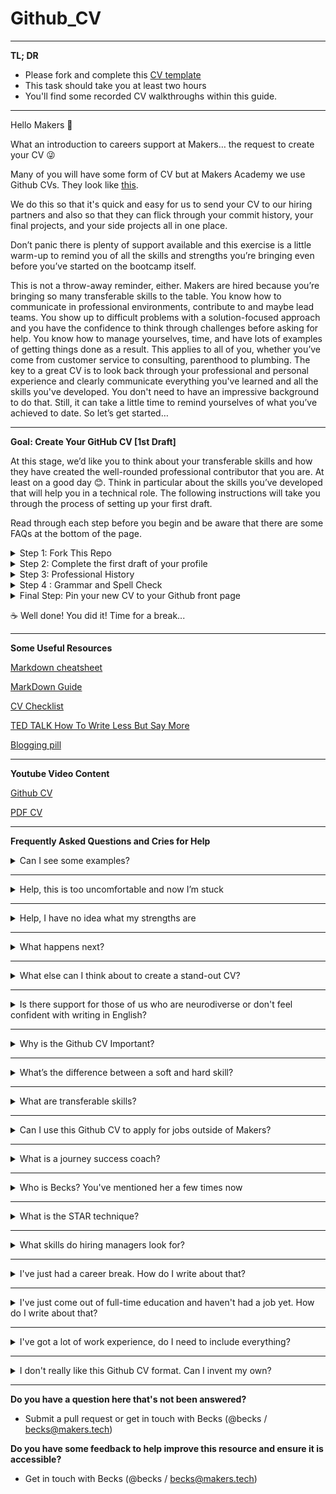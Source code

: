 # Github_CV


_________________________________________________________________________________________
**TL; DR**
* Please fork and complete this [CV template]([https://github.com/BecksHookham/Github_CV/blob/main/template.md](https://github.com/makersacademy/CV))
* This task should take you at least two hours
* You'll find some recorded CV walkthroughs within this guide.
_________________________________________________________________________________________







Hello Makers 👋

What an introduction to careers support at Makers… the request to create your CV 😜

Many of you will have some form of CV but at Makers Academy we use Github CVs. They look like [this](https://github.com/JoshuaNg2332/cv).

We do this so that it's quick and easy for us to send your CV to our hiring partners and also so that they can flick through your commit history, your final projects, and your side projects all in one place.

Don’t panic there is plenty of support available and this exercise is a little warm-up to remind you of all the skills and strengths you’re bringing even before you’ve started on the bootcamp itself. 

This is not a throw-away reminder, either. Makers are hired because you’re bringing so many transferable skills to the table. You know how to communicate in professional environments, contribute to and maybe lead teams. You show up to difficult problems with a solution-focused approach and you have the confidence to think through challenges before asking for help. You know how to manage yourselves, time, and have lots of examples of getting things done as a result. This applies to all of you, whether you’ve come from customer service to consulting, parenthood to plumbing. The key to a great CV is to look back through your professional and personal experience and clearly communicate everything you've learned and all the skills you've developed. You don't need to have an impressive background to do that. Still, it can take a little time to remind yourselves of what you’ve achieved to date. So let’s get started…

__________________________________________________________________________________________________________________________________________________________
__Goal:  Create Your GitHub CV [1st Draft]__

At this stage, we’d like you to think about your transferable skills and how they have created the well-rounded professional contributor that you are. At least on a good day 😊. Think in particular about the skills you’ve developed that will help you in a technical role. The following instructions will take you through the process of setting up your first draft.

Read through each step before you begin and be aware that there are some FAQs at the bottom of the page.

<details>
<summary> Step 1: Fork This Repo </summary>
<br>

   https://github.com/BecksHookham/Github_CV/blob/main/template.md

        Please don't rename the repo - leave it as /cv
  
</details>

<details>
<summary>Step 2: Complete the first draft of your profile</summary>
<br>

**In a concise summary, describe the key skills and experiences that evidence your strengths.**
  
  * What quantifiable skills and experience have you built up so far? Tell us about your professional and personal successes.
  * What has motivated you to go into software development? What first caught your interest? 
  * What are you interested in learning now?
  
 **Keep the following in mind when you’re writing your profile**


* How you start and how you end matters. Your profile can grab a reader’s attention and make them want to read on or do the total opposite.
* Make it clear that you are a software developer and include any special interests you have (it might be front-end or back-end). 
* Avoid "I am a teacher and aspiring software developer" turns of phrase. Claim your identity as a developer.
* Consider what you have to offer from day one and emphasise the value you can add. 

</details>

<details>
<summary>Step 3: Professional History</summary>
<br>

**Write up your professional history to date as you would in a traditional CV putting your most recent experience first and working back from there.**

For each role, write down the skills you’ve developed and the successes you’ve had and make them relevant to the skills required in a technical role.

This means we don’t want to see you copying and pasting content from CVs you’ve already written which is probably excellent if you want a job working in your previous industry. That is not why you’re here now is it?! 🫠
  
</details>

<details>
<summary>Step 4 :  Grammar and Spell Check</summary>
<br>
  
📝 Run it through [Grammerly](https://www.grammarly.com/) or another spellchecker.
  
📝 Read it out loud to yourself (if you need to take a breath before you finish a sentence, it’s too long).

📝 Ask someone to read it through for you. 
  
</details>

<details>
<summary>Final Step: Pin your new CV to your Github front page</summary>
<br>
  
There's a pin repo field at the top right of the screen.
  
</details>

☕ Well done! You did it! Time for a break...




__________________________________________________________________________________________________________________________________________________________

**Some Useful Resources**

[Markdown cheatsheet](http://nestacms.com/docs/creating-content/markdown-cheat-sheet)

[MarkDown Guide](https://www.markdownguide.org/)

[CV Checklist](https://github.com/makersacademy/pre_course/blob/main/cv/cv_checklist.md)

[TED TALK How To Write Less But Say More](https://www.youtube.com/watch?v=v6BmurUpiN0)

[Blogging pill](https://github.com/makersacademy/pre_course/blob/main/pills/blogging.md)

__________________________________________________________________________________________________________________________________________________________

**Youtube Video Content**

[Github CV](https://youtu.be/yaGK_PFYsvE)

[PDF CV](https://youtu.be/OURQcH2jaAs)
__________________________________________________________________________________________________________________________________________________________
**Frequently Asked Questions and Cries for Help**



<details>
<summary> Can I see some examples?</summary>
<br>

 
Sophie Gill https://github.com/soph-g/CV
  
Jason Wong: https://github.com/jasylwong/CV
  
Leo Xia https://github.com/LeoRoma/CV
  
Bart Biernat: https://github.com/fo0s/CV
  
Angela Wolff: https://github.com/Whatapalaver/CV
    
</details>

__________________________________________________________________________________________________________________________________________________________

<details>
<summary>Help, this is too uncomfortable and now I’m stuck</summary>
<br>

Regardless of your level of experience, writing a CV for a new industry can bring up a lot of uncomfortable emotions. Feelings of inadequacy and insecurity, thoughts of not having a “good enough” background or one that “ doesn’t make sense” are normal and you’re probably feeling these along with the rest of your cohort at the moment. Give yourself a little hug and move on.
  
Remember this is a first draft and a chance to gather your ideas and reflect on the past. Try writing notes or mindmaps before you commit to writing. If all else fails, just write a rubbish CV. You will have plenty of time to refactor and test it through your journey at Makers.

</details>

__________________________________________________________________________________________________________________________________________________________

<details>
<summary>Help, I have no idea what my strengths are</summary>
<br>

Again, this is a common feeling and your journey success coach will support you at the end of the course to build a Github CV you can feel proud of. However, there are some key ways that you can start to unblock yourself now.

⭐ Ask yourself if you’re feeling a bit down or low-energy today. If that’s the case, leave your CV for now and come back to it when you’re feeling a little better. 
    
⭐ Go for a walk and think about your career history. Moving your body like this can help you unlock connections you haven’t made yet.

⭐ Ask your friends and family what strengths they see in you and ask them to explain their reasons. Some Makers have even sent a short survey out to their close network to find out what strengths others see in them.

⭐ Pay close attention to your successes at Makers and make a note of them. You could write an entire skills section and just write about Makers. Makers is a great place for transformation. 

</details>

__________________________________________________________________________________________________________________________________________________________

<details>
<summary>What happens next?</summary>
<br>


When you graduate you’ll be able to add the technical projects you’ve created at Makers and the languages you’ve learned. 
The careers support team will run a workshop in the week after you graduate which give you the chance to ask questions and gather a little more context. You’ll also have an individual CV review with your personal journey success coach who will be allocated to you after you graduate.

If you’d like some CV coaching now, you can contact @becks on slack. Becks will be happy to take a quick look or answer any questions. 

</details>

__________________________________________________________________________________________________________________________________________________________

<details>
<summary>What else can I think about to create a stand-out CV?</summary>
<br>

👉 **Get Organised** Bookmark this link so that you can come back to it at the end of the course for review.

👉 **Keep your Github looking fresh** As you go through Makers, spend some time [writing good READMEs](https://github.com/makersacademy/pre_course/blob/main/cv/clean_your_github.md) for each project and pinning your projects to Github. This is the kind of material hiring managers like to look at.

👉 **Write a blog** Employers are genuinely interested in your career change stories and are usually impressed to interview Makers who have written blogs about their technical and personal journey through Makers. An idea to blog can only become real if you dedicate time to writing even when you don’t feel like it. Book a meeting with yourself now to think about writing your blog and how you are going to set aside time to write it.

**Here are a couple of examples:**
  
https://kate-morris-new.medium.com/
  
https://medium.com/@FiddlersCode

but seriously, [there are loads](https://docs.google.com/spreadsheets/d/1l94sEDt5tn4GTzNrdoIJJVfv-KqY1qmI9gtnIrPLRhE/edit#gid=0).

We also have lots of blogs written by Makers on our [company page](https://makersacademy.medium.com/), too. 

👉**Read technical books, blogs or listen to podcasts** and keep your eye on tech meet-ups posted in the #events channel in slack. You can include meet-ups you go to regularly and favourite blogs, podcasts, and books on your CV as a great indicator of your interest in tech and a talking point at your next interview.
  
👉**After you graduate you might also think about creating your website** (using React naturally :) ) to showcase your work. This is particularly relevant if you’re applying for front-end roles. You’ll notice that many of the CV examples include links to personal websites.

</details>

__________________________________________________________________________________________________________________________________________________________


<details>
<summary> Is there support for those of us who are neurodiverse or don't feel confident with writing in English? </summary>
<br>  

You will be allocated your own journey success coach after you graduate who will work with you as an individual. If you tell us you have an additional learning requirement (it doesn’t need to be formerly diagnosed) then we’ll talk to you a bit about how you are affected and will agree on a support plan with you around it. The same applies if English is not your first language.

If you don’t have easy access to a confident English speaker and writer then we’ll want to make sure you send any written work to us to review before you send it to an employer.

If you want CV help now and don't want to wait until the end of the bootcamp, please send a direct message on Slack to @becks
    
</details>

__________________________________________________________________________________________________________________________________________________________


<details>
<summary>  Why is the Github CV Important? </summary>
<br>
    
  
When you apply to a Makers hiring partner, we send them your Github CV. It’s the first introduction they get to you. Some are a little pickier than others and will look through your pinned repos and carefully read your CV and choose who they want to interview. Others prefer to meet you for a face-to-face interview or send you a tech test and reserve judgement based on your CV alone. So you can of course still get a tech test or interview if your CV is not quite yet perfected. However, you’ll be increasing your opportunities if you’re able to make it an easy and enjoyable read for a hiring manager. 
    
</details>

__________________________________________________________________________________________________________________________________________________________

<details>
<summary>What’s the difference between a soft and hard skill?</summary>
<br>
    
A hard skill is like carpentry, baking, advanced Excel or (hey) coding. You learnt a skill and now you can create something with it. Tech languages and tools are hard skills You can write Ruby on your CV and a technical recruiter will know you can use Ruby and an Object Oriented Programming language. As a bootcamp graduate, we encourage you to back up the language with a project so we can see how you code in Ruby. You’ll have to do this less and less the more experience you gain in the industry.

A soft skill is harder to define and includes communication, analysis, teamwork, presenting, getting things done. The way you evidence a soft skill is by describing a time when you successfully used that skill.

Here's an example

 
    ADAPTABILITY

    I consider myself a highly adaptive individual able to adjust based on the situation.
    
    Once I arrived to start my placement year in China with Goldwind, I found out during my onboarding process that I wasn't 
    suited for the role they needed. I asked my superior if there was a purpose I could fill in the department. Noticing a 
    communication issue with a different member of staff and an international intern, I inquired if it would be appropriate 
    for me to take care of the English speaking staff and escalate if necessary. It turned out to be a fruitful endeavour, 
    creating a role for myself where I could use the skill had and providing relief for an understaffed IT team.

    Thanks to Maker, Chris Ly:
    https://github.com/defc0nONE/CV

    
</details>

__________________________________________________________________________________________________________________________________________________________

<details>
<summary>What are transferable skills?</summary>
<br>
    
__Transferable skills are similar to soft skills.__ The implication is that although you have not worked as C# developer you have the skills required to speedily become one and add value to a business. The underlying skills to become a C# developer might be great attention to detail, problem-solving, self-led learning, learning quickly, teamwork, communication, and bug spotting. Again, wherever possible you want to back up each descriptor (e.g. great communicator) with an example. Anyone can say they are a great communicator but it is not understood as genuine unless you can describe a time when you used effective communication to achieve something.
    
</details>

__________________________________________________________________________________________________________________________________________________________

<details>
<summary>Can I use this Github CV to apply for jobs outside of Makers?</summary>
<br>

These CVs are great to send directly to an engineering manager or an otherwise technical person. However, when you are applying to companies outside of Makers you'll probably need a slightly more traditional CV that might look something like [this](https://drive.google.com/drive/u/0/folders/1WpyMBLu2hvxbhKCbAOP-E33-OZuJak9_)

There are three reasons for this.
1. You're applying through a system that asks you to "upload" a CV and you need to drop a PDF rather than a link
2. You're sending your CV to someone in HR or recruitment who doesn't have a Github account
3. You also write a cover letter to companies outside of Makers so your CV needn't be quite so long    
 
</details>

__________________________________________________________________________________________________________________________________________________________

<details>
<summary>What is a journey success coach?</summary>
<br>
    
We have a team of trained coaches (some are trained life coaches and some are trained career coaches) whose role at Makers is to work with you individually after you graduate and make sure that you have a clear learning plan, are managing interview anxiety, and are generally feeling positive about your job-hunt. They offer CV reviews, can talk to you about your job-hunting strategy, organise mock interviews, and are generally able to offer a space just for you to talk. You might want to speak a lot about your CV or you might be having a really difficult time managing your mood and motivation. 

You will have your own journey success coach at the end of Makers and you can book them for a one-to-one conversation when you need it.

</details>

__________________________________________________________________________________________________________________________________________________________


<details>
<summary>Who is Becks? You've mentioned her a few times now</summary>
<br>
    
Becks is one of the journey success coaches. You can see her background and connect wither her on [LinkedIn here](www.linkedin.com/in/beckshookham).

You'll meet her in workshops later down the course and she's written a lot of the content you read about job hunting. If you have any questions, concerns or just want to have a career-related conversation and you're not sure who you should ask - always ask @becks. 

You can find her on Slack on @becks or email becks@makers.tech

</details>


__________________________________________________________________________________________________________________________________________________________

<details>
<summary>What is the STAR technique?</summary>
<br>
    
The STAR technique is a structure to use when you are describing experiences from your life. If you are asked a question that begins "tell me about a time when..." then using STAR will ensure your answer is clear, concise, and focuses on you.

You can use STAR in an interview but also think about how you can bring the same structure into a CV and cover letter.

It's described well in [this article.](https://www.thebalancecareers.com/what-is-the-star-interview-response-technique-2061629)

</details>

__________________________________________________________________________________________________________________________________________________________

<details>
<summary>What skills do hiring managers look for?</summary>
<br>

We've put together some thoughts from hiring managers on [what makes a good developer](https://github.com/makersacademy/jobhunters/blob/main/pills/TechCV/what_makes_a_good_developer.md)

</details>

__________________________________________________________________________________________________________________________________________________________

<details>
<summary>I've just had a career break. How do I write about that?</summary>
<br>

Most of our employers like to have a full history of your experience and so it is important to account for every year of your professional history. Taking time out for a career break, travel, and learn something new are all part of working life. Please do write a little about what you were doing and perhaps even what you learned. If you took some time out to recover from an illness then it is standard to include this, too. If you are a domestic engineer (or parent), then this isn't a "break". Include it.

</details>

__________________________________________________________________________________________________________________________________________________________

<details>
<summary>I've just come out of full-time education and haven't had a job yet. How do I write about that?</summary>
<br>

We love when you come straight from education to Makers. Those of you who choose this path are always driven and excited about building a big career. It's such a great time to train in software because you have your whole professional lives to grow. 

You do have experience to write about. It just won't be about work experience. Write about your education, clubs, societies, volunteering, really anything you think makes you uniquely you. If you have had a part-time job in retail or similar then include this. You will have lots of skills to demonstrate including customer service and working under pressure.

A journey success coach will help you refine your CV once you have your ideas down. 

</details>



__________________________________________________________________________________________________________________________________________________________

<details>
<summary>I've got a lot of work experience, do I need to include everything?</summary>
<br>

Some companies do like to know what you've done every year of your professional life so you do need to make sure it's written down somewhere so they can request a complete version of your CV if they need it. You might choose just to write about the last 10 years of your career, or you might only include a description for jobs most relevant to tech. 

In the same way (particularly in hospitality) you might have changed jobs often but stay in a similar role. In this case, you might choose to write this in one section so it might look like this:

    Barback                                                                                             August 2016 - September 2022   
    Various high-end cocktail bars
    
    - Memorised over 50 cocktail recipes I was able to alter to suit individual preferences.
    - Et cetera
    
    
</details>


__________________________________________________________________________________________________________________________________________________________

<details>
<summary>I don't really like this Github CV format. Can I invent my own?</summary>
<br>

Of course you can. The most important part of the Github CV is easy access to your Github portfolio. [Ben](https://github.com/BenSheridanEdwards/GitHub_CV) chose to upload his traditional CV and [Coral](https://github.com/Coral-Ann) for example uploaded both. As long as you convey your strengths as a developer and create an enjoyable reading experience for hiring managers then we encourage you to get creative.
    
</details>

__________________________________________________________________________________________________________________________________________________________

__Do you have a question here that's not been answered?__ 
* Submit a pull request or get in touch with Becks (@becks / becks@makers.tech)

__Do you have some feedback to help improve this resource and ensure it is accessible?__
* Get in touch with Becks (@becks / becks@makers.tech)
